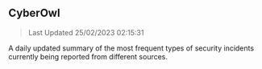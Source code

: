 ## CyberOwl 
> Last Updated 25/02/2023 02:15:31 


A daily updated summary of the most frequent types of security incidents currently being reported from different sources.

